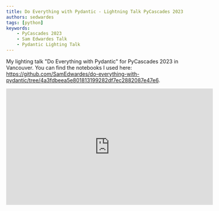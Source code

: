 ```yaml
---
title: Do Everything with Pydantic - Lightning Talk PyCascades 2023
authors: sedwardes
tags: [python]
keywords:
    - PyCascades 2023
    - Sam Edwardes Talk
    - Pydantic Lighting Talk
---
```


My lighting talk "Do Everything with Pydantic" for PyCascades 2023 in Vancouver. You can find the notebooks I used here: <https://github.com/SamEdwardes/do-everything-with-pydantic/tree/4a3fdbeea5e801813199282df7ec2882087e47e6>.

<iframe width="560" height="315" src="https://www.youtube.com/embed/i-EHx0WSsBM?start=655" title="YouTube video player" frameborder="0" allow="accelerometer; autoplay; clipboard-write; encrypted-media; gyroscope; picture-in-picture; web-share" allowfullscreen></iframe>
